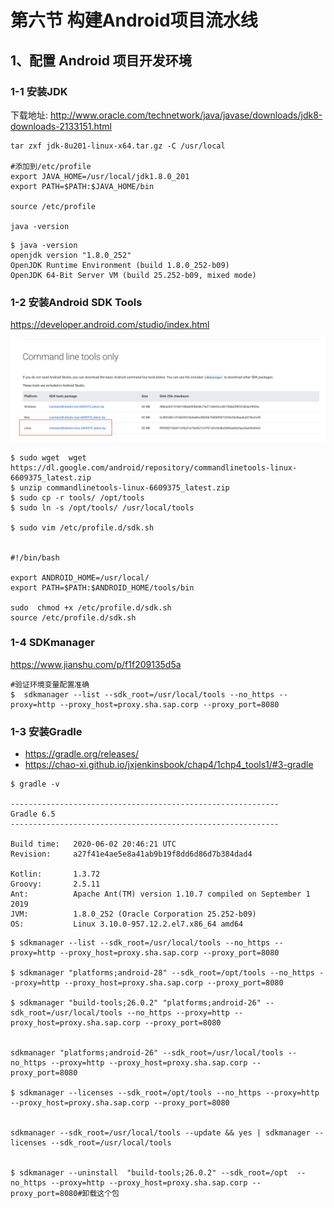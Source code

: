 # 第六节 构建Android项目流水线

## 1、配置 Android 项目开发环境

### 1-1 安装JDK

下载地址: http://www.oracle.com/technetwork/java/javase/downloads/jdk8-downloads-2133151.html

```
tar zxf jdk-8u201-linux-x64.tar.gz -C /usr/local

#添加到/etc/profile
export JAVA_HOME=/usr/local/jdk1.8.0_201
export PATH=$PATH:$JAVA_HOME/bin

source /etc/profile

java -version
```

```
$ java -version
openjdk version "1.8.0_252"
OpenJDK Runtime Environment (build 1.8.0_252-b09)
OpenJDK 64-Bit Server VM (build 25.252-b09, mixed mode)
```

### 1-2 安装Android SDK Tools

https://developer.android.com/studio/index.html

![Alt Image Text](../images/chp14_6_1.png "body image")

```
$ sudo wget  wget https://dl.google.com/android/repository/commandlinetools-linux-6609375_latest.zip
$ unzip commandlinetools-linux-6609375_latest.zip
$ sudo cp -r tools/ /opt/tools
$ sudo ln -s /opt/tools/ /usr/local/tools

$ sudo vim /etc/profile.d/sdk.sh


#!/bin/bash

export ANDROID_HOME=/usr/local/
export PATH=$PATH:$ANDROID_HOME/tools/bin

sudo  chmod +x /etc/profile.d/sdk.sh
source /etc/profile.d/sdk.sh
```


### 1-4 SDKmanager

https://www.jianshu.com/p/f1f209135d5a

```
#验证环境变量配置准确
$  sdkmanager --list --sdk_root=/usr/local/tools --no_https --proxy=http --proxy_host=proxy.sha.sap.corp --proxy_port=8080

```

### 1-3 安装Gradle

* https://gradle.org/releases/
* https://chao-xi.github.io/jxjenkinsbook/chap4/1chp4_tools1/#3-gradle

```
$ gradle -v

------------------------------------------------------------
Gradle 6.5
------------------------------------------------------------

Build time:   2020-06-02 20:46:21 UTC
Revision:     a27f41e4ae5e8a41ab9b19f8dd6d86d7b384dad4

Kotlin:       1.3.72
Groovy:       2.5.11
Ant:          Apache Ant(TM) version 1.10.7 compiled on September 1 2019
JVM:          1.8.0_252 (Oracle Corporation 25.252-b09)
OS:           Linux 3.10.0-957.12.2.el7.x86_64 amd64
```

```
$ sdkmanager --list --sdk_root=/usr/local/tools --no_https --proxy=http --proxy_host=proxy.sha.sap.corp --proxy_port=8080

$ sdkmanager "platforms;android-28" --sdk_root=/opt/tools --no_https --proxy=http --proxy_host=proxy.sha.sap.corp --proxy_port=8080

$ sdkmanager "build-tools;26.0.2" "platforms;android-26" --sdk_root=/usr/local/tools --no_https --proxy=http --proxy_host=proxy.sha.sap.corp --proxy_port=8080


sdkmanager "platforms;android-26" --sdk_root=/usr/local/tools --no_https --proxy=http --proxy_host=proxy.sha.sap.corp --proxy_port=8080

$ sdkmanager --licenses --sdk_root=/opt/tools --no_https --proxy=http --proxy_host=proxy.sha.sap.corp --proxy_port=8080


sdkmanager --sdk_root=/usr/local/tools --update && yes | sdkmanager --licenses --sdk_root=/usr/local/tools 


$ sdkmanager --uninstall  "build-tools;26.0.2" --sdk_root=/opt  --no_https --proxy=http --proxy_host=proxy.sha.sap.corp --proxy_port=8080#卸载这个包

```



